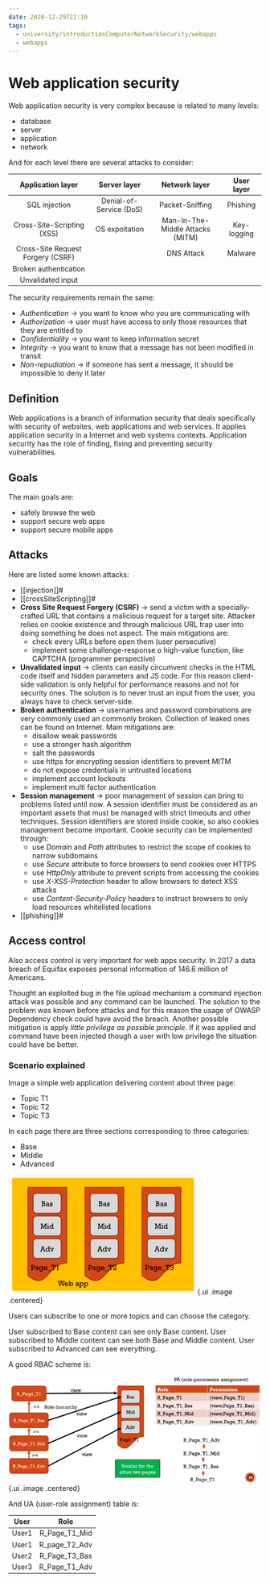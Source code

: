 ```yaml
---
date: 2020-12-29T22:10
tags:
  - university/introductionComputerNetworkSecurity/webapps
  - webapps
---
```


# Web application security
Web application security is very complex because is related to many levels:

* database
* server
* application
* network

And for each level there are several attacks to consider:

| Application layer | Server layer | Network layer | User layer |
|:--:|:--:|:--:|:--:|
|SQL injection|Denial-of-Service (DoS)|Packet-Sniffing|Phishing|
|Cross-Site-Scripting (XSS)|OS expoitation|Man-In-The-Middle Attacks (MITM)|Key-logging|
|Cross-Site Request Forgery (CSRF)||DNS Attack|Malware|
|Broken authentication||||
|Unvalidated input||||

The security requirements remain the same:

* *Authentication* → you want to know who you are communicating with
* *Authorization* → user must have access to only those resources that they are entitled to
* *Confidentiality* → you want to keep information secret
* *Integrity* → you want to know that a message has not been modified in transit
* *Non-repudiation* → if someone has sent a message, it should be impossible to deny it later

## Definition
Web applications is a branch of information security that deals specifically with security of websites, web applications and web services. It applies application security in a Internet and web systems contexts. Application security has the role of finding, fixing and preventing security vulnerabilities.

## Goals
The main goals are:

* safely browse the web
* support secure web apps
* support secure mobile apps

## Attacks
Here are listed some known attacks:

* [[injection]]#
* [[crossSiteScripting]]#
* **Cross Site Request Forgery (CSRF)** → send a victim with a specially-crafted URL that contains a malicious request for a target site. Attacker relies on cookie existence and through malicious URL trap user into doing something he does not aspect. The main mitigations are:
    * check every URLs before open them (user persecutive)
    * implement some challenge-response o high-value function, like CAPTCHA (programmer perspective)
* **Unvalidated input** → clients can easily circumvent checks in the HTML code itself and hidden parameters and JS code. For this reason client-side validation is only helpful for performance reasons and not for security ones. The solution is to never trust an input from the user, you always have to check server-side.
* **Broken authentication** → usernames and password combinations are very commonly used an commonly broken. Collection of leaked ones can be found on Internet. Main mitigations are:
    * disallow weak passwords
    * use a stronger hash algorithm
    * salt the passwords
    * use https for encrypting session identifiers to prevent MITM
    * do not expose credentials in untrusted locations
    * implement account lockouts
    * implement multi factor authentication
* **Session management** → poor management of session can bring to problems listed until now. A session identifier must be considered as an important assets that must be managed with strict timeouts and other techniques. Session identifiers are stored inside cookie, so also cookies management become important. Cookie security can be implemented through:
    * use *Domain* and *Path* attributes to restrict the scope of cookies to narrow subdomains
    * use *Secure* attribute to force browsers to send cookies over HTTPS
    * use *HttpOnly* attribute to prevent scripts from accessing the cookies
    * use *X-XSS-Protection* header to allow browsers to detect XSS attacks
    * use *Content-Security-Policy* headers to instruct browsers to only load resources whitelisted locations 
* [[phishing]]#

## Access control
Also access control is very important for web apps security. In 2017 a data breach of Equifax exposes personal information of 146.6 million of Americans.

Thought an exploited bug in the file upload mechanism a command injection attack was possible and any command can be launched. The solution to the problem was known before attacks and for this reason the usage of OWASP Dependency check could have avoid the breach. Another possible mitigation is apply *little privilege as possible principle*. If it was applied and command have been injected though a user with low privilege the situation could have be better.

### Scenario explained
Image a simple web application delivering content about three page:

* Topic T1
* Topic T2
* Topic T3

In each page there are three sections corresponding to three categories:

* Base
* Middle
* Advanced

![](./static/acWebAppSec.png){.ui .image .centered}

Users can subscribe to one or more topics and can choose the category.

User subscribed to Base content can see only Base content.
User subscribed to Middle content can see both Base and Middle content.
User subscribed to Advanced can see everything.

A good RBAC scheme is:

![](./static/rbacWebSec.png){.ui .image .centered}

And UA (user-role assignment) table is:

|User|Role|
|:--:|:--:|
|User1|R_Page_T1_Mid|
|User1|R_page_T2_Adv|
|User2|R_Page_T3_Bas|
|User3|R_Page_T1_Adv|
